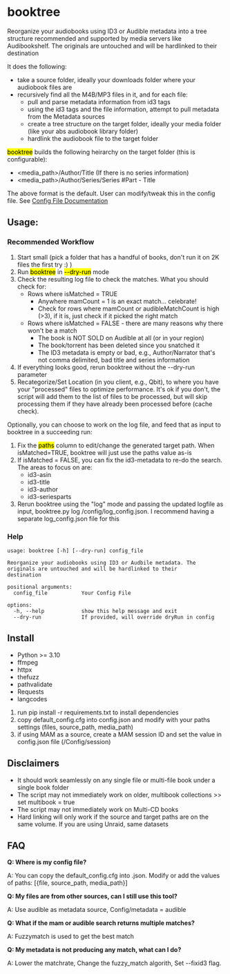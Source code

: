 # booktree
Reorganize your audiobooks using ID3 or Audible metadata into a tree structure recommended and supported by media servers like Audibookshelf. The originals are untouched and will be hardlinked to their destination

It does the following:
- take a source folder, ideally your downloads folder where your audiobook files are
- recursively find all the M4B/MP3 files in it, and for each file:
  - pull and parse metadata information from id3 tags
  - using the id3 tags and the file information, attempt to pull metadata from the Metadata sources
  - create a tree structure on the target folder, ideally your media folder (like your abs audiobook library folder)
  - hardlink the audiobook file to the target folder

<mark>booktree</mark> builds the following heirarchy on the target folder (this is configurable):
* <media_path>/Author/Title (If there is no series information)
* <media_path>/Author/Series/Series #Part - Title

The above format is the default. User can modify/tweak this in the config file.  See [Config File Documentation](CONFIG.md)

## Usage:

### Recommended Workflow

1. Start small (pick a folder that has a handful of books, don't run it on 2K files the first try :) )
2. Run <mark>booktree</mark> in <mark>--dry-run</mark> mode
3. Check the resulting log file to check the matches.  What you should check for:
    * Rows where isMatched = TRUE
      * Anywhere mamCount = 1 is an exact match... celebrate!
      * Check for rows where mamCount or audibleMatchCount is high (>3), if it is, just check if it picked the right match
    * Rows where isMatched = FALSE - there are many reasons why there won't be a match
      *  The book is NOT SOLD on Audible at all (or in your region)
      *  The book/torrent has been deleted since you snatched it
      *  The ID3 metadata is empty or bad, e.g., Author/Narrator that's not comma delimited, bad title and series information
4.  If everything looks good, rerun booktree without the --dry-run parameter
5.  Recategorize/Set Location (in you client, e.g., Qbit), to where you have your "processed" files to optimize performance. It's ok if you don't, the script will add them to the list of files to be processed, but will skip processing them if they have already been processed before (cache check).

  Optionally, you can choose to work on the log file, and feed that as input to booktree in a succeeding run:

1. Fix the <mark>paths</mark> column to edit/change the generated target path.  When isMatched=TRUE, booktree will just use the paths value as-is
2. If isMatched = FALSE, you can fix the id3-metadata to re-do the search.  The areas to focus on are:
    *  id3-asin
    *  id3-title
    *  id3-author
    *  id3-seriesparts
3. Rerun booktree using the "log" mode and passing the updated logfile as input, booktree.py log /config/log_config.json. I recommend having a separate log_config.json file for this 

### Help
~~~
usage: booktree [-h] [--dry-run] config_file

Reorganize your audiobooks using ID3 or Audbile metadata. The originals are untouched and will be hardlinked to their
destination

positional arguments:
  config_file           Your Config File

options:
  -h, --help            show this help message and exit
  --dry-run             If provided, will override dryRun in config
~~~

## Install
* Python >= 3.10
* ffmpeg
* httpx
* thefuzz 
* pathvalidate
* Requests
* langcodes

1. run pip install -r requirements.txt to install dependencies
2. copy default_config.cfg into config.json and modify with your paths settings (files, source_path, media_path)
3. if using MAM as a source, create a MAM session ID and set the value in config.json file (/Config/session)

## Disclaimers

* It should work seamlessly on any single file or multi-file book under a single book folder
* The script may not immediately work on older, multibook collections >> set multibook = true
* The script may not immediately work on Multi-CD books
* Hard linking will only work if the source and target paths are on the same volume.  If you are using Unraid, same datasets

## FAQ
  **Q:  Where is my config file?**
  <p>A: You can copy the default_config.cfg into <somefile>.json.  Modify or add the values of paths: [{file, source_path, media_path}]</p>

  **Q:  My files are from other sources, can I still use this tool?**
  <p>A: Use audible as metadata source, Config/metadata = audible</p>

  **Q:  What if the mam or audible search returns multiple matches?**
  <p>A: Fuzzymatch is used to get the best match</p>

  **Q:  My metadata is not producing any match, what can I do?**
  <p>A: Lower the matchrate, Change the fuzzy_match algorith, Set --fixid3 flag.</p>
  


